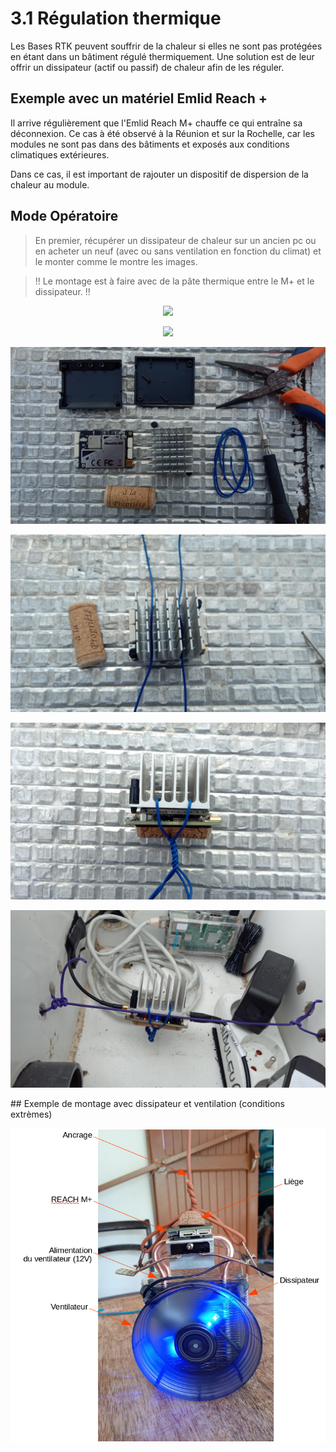 # 3.1  Régulation thermique

Les Bases RTK peuvent souffrir de la chaleur si elles ne sont pas protégées en étant dans un bâtiment régulé thermiquement. Une solution est de leur offrir un dissipateur (actif ou passif) de chaleur afin de les réguler.

## Exemple avec un matériel Emlid Reach +

Il arrive régulièrement que l'Emlid Reach M+ chauffe ce qui entraîne sa déconnexion. Ce cas à été observé à la Réunion et sur la Rochelle, car les modules ne sont pas dans des bâtiments et exposés aux conditions climatiques extérieures.

Dans ce cas, il est important de rajouter un dispositif de dispersion de la chaleur au module.

## Mode Opératoire

>En premier, récupérer un dissipateur de chaleur sur un ancien pc ou en acheter un neuf (avec ou sans ventilation en fonction du climat) et le monter comme le montre les images.

> !! Le montage est à faire avec de la pâte thermique entre le M+ et le dissipateur. !!

<p align="center"><img src="../docs/images/cold/1.jpg"></p>


<p align="center"><img src="../docs/images/cold/2.jpg"></p>


<p align="center"><img src="../docs/images/cold/3.jpg"></p>


<p align="center"><img src="../docs/images/cold/4.jpg"></p>


<p align="center"><img src="../docs/images/cold/5.jpg"></p>


<p align="center"><img src="../docs/images/cold/6.jpg"></p>


## Exemple de montage avec dissipateur et ventilation (conditions extrèmes)

<p align="center"><img src="../docs/images/reach_fan.png"></p>
